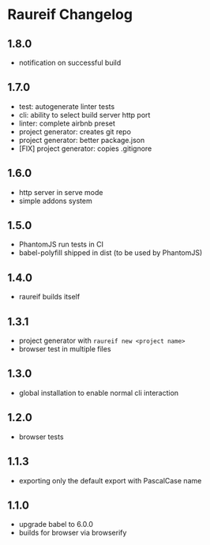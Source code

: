 # Raureif Changelog

## 1.8.0

* notification on successful build

## 1.7.0

* test: autogenerate linter tests
* cli: ability to select build server http port
* linter: complete airbnb preset
* project generator: creates git repo
* project generator: better package.json
* [FIX] project generator: copies .gitignore

## 1.6.0

* http server in serve mode
* simple addons system

## 1.5.0

* PhantomJS run tests in CI
* babel-polyfill shipped in dist (to be used by PhantomJS)

## 1.4.0

* raureif builds itself

## 1.3.1

* project generator with `raureif new <project name>`
* browser test in multiple files

## 1.3.0

* global installation to enable normal cli interaction

## 1.2.0

* browser tests

## 1.1.3

* exporting only the default export with PascalCase name

## 1.1.0

* upgrade babel to 6.0.0
* builds for browser via browserify
